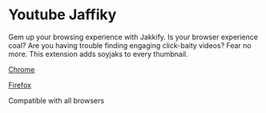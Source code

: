 # Youtube Jaffiky

Gem up your browsing experience with Jakkify. Is your browser experience coal? Are you having trouble finding engaging click-baity videos? Fear no more. This extension adds soyjaks to every thumbnail.

[Chrome](TO:DO)

[Firefox](TO:DO)


Compatible with all browsers
